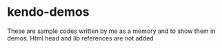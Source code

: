 # kendo-demos
These are sample codes written by me as a memory and to show them in demos. Html head and lib references are not added
